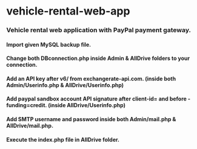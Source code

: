 # vehicle-rental-web-app
### Vehicle rental web application with PayPal payment gateway.
#### Import given MySQL backup file.
#### Change both DBconnection.php inside Admin & AllDrive folders to your connection.
#### Add an API key after v6/ from exchangerate-api.com. (inside both Admin/Userinfo.php & AllDrive/Userinfo.php)
#### Add paypal sandbox account API signature after client-id= and before -funding=credit. (inside AllDrive/Userinfo.php)
#### Add SMTP username and password inside both Admin/mail.php & AllDrive/mail.php.
#### Execute the index.php file in AllDrive folder.

